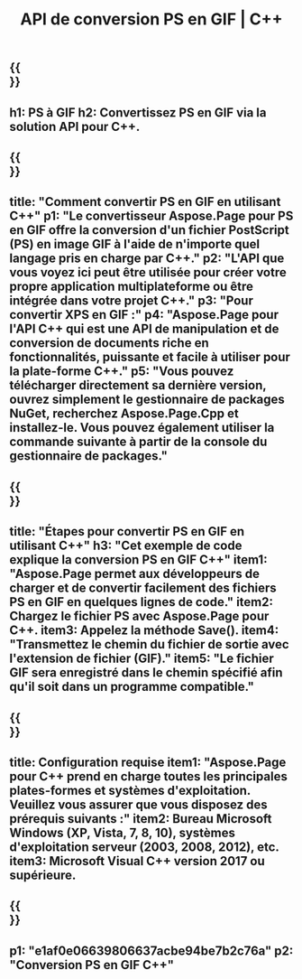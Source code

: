 ﻿---
translation: true
template: /_templates/_conversion-child-cpp.md
title: API de conversion PS en GIF | C++
url: /cpp/conversion/ps-to-gif/
description: Conversion PS en GIF fournie par Aspose.Page pour la solution API C++. Fonctionne dans l'environnement d'exécution C++ pour Windows 32 bits, Windows 64 bits et Linux 64 bits.
informat: PS
outformat: GIF
otherformats: XPS EPS
---

{{<section banner>}}
---
h1: PS à GIF
h2: Convertissez PS en GIF via la solution API pour C++.
---

{{<section overview>}}
---
title: "Comment convertir PS en GIF en utilisant C++"
p1: "Le convertisseur Aspose.Page pour PS en GIF offre la conversion d'un fichier PostScript (PS) en image GIF à l'aide de n'importe quel langage pris en charge par C++."
p2: "L'API que vous voyez ici peut être utilisée pour créer votre propre application multiplateforme ou être intégrée dans votre projet C++."
p3: "Pour convertir XPS en GIF :"
p4: "Aspose.Page pour l'API C++ qui est une API de manipulation et de conversion de documents riche en fonctionnalités, puissante et facile à utiliser pour la plate-forme C++."
p5: "Vous pouvez télécharger directement sa dernière version, ouvrez simplement le gestionnaire de packages NuGet, recherchez Aspose.Page.Cpp et installez-le. Vous pouvez également utiliser la commande suivante à partir de la console du gestionnaire de packages."
---

{{<section feature1>}}
---
title: "Étapes pour convertir PS en GIF en utilisant C++"
h3: "Cet exemple de code explique la conversion PS en GIF C++"
item1: "Aspose.Page permet aux développeurs de charger et de convertir facilement des fichiers PS en GIF en quelques lignes de code."
item2: Chargez le fichier PS avec Aspose.Page pour C++.
item3: Appelez la méthode Save().
item4: "Transmettez le chemin du fichier de sortie avec l'extension de fichier (GIF)."
item5: "Le fichier GIF sera enregistré dans le chemin spécifié afin qu'il soit dans un programme compatible."
---

{{<section feature2>}}
---
title: Configuration requise
item1: "Aspose.Page pour C++ prend en charge toutes les principales plates-formes et systèmes d'exploitation. Veuillez vous assurer que vous disposez des prérequis suivants :"
item2: Bureau Microsoft Windows (XP, Vista, 7, 8, 10), systèmes d'exploitation serveur (2003, 2008, 2012), etc.
item3: Microsoft Visual C++ version 2017 ou supérieure.
---

{{<section gist>}}
---
p1: "e1af0e06639806637acbe94be7b2c76a"
p2: "Conversion PS en GIF C++"
---

